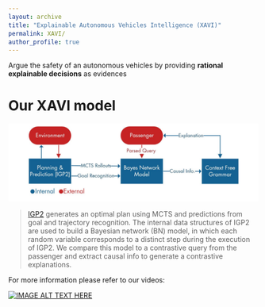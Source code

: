 ```yaml
---
layout: archive
title: "Explainable Autonomous Vehicles Intelligence (XAVI)"
permalink: XAVI/
author_profile: true
---
```


Argue the safety of an autonomous vehicles by providing **rational explainable decisions** as evidences

Our XAVI model
======
<img src='../images/XAVI.JPG' alt="drawing" width="700"/>

> [IGP2](https://arxiv.org/pdf/2002.02277.pdf) generates an optimal plan using MCTS and predictions from goal and trajectory recognition. The internal data structures of IGP2 are
used to build a Bayesian network (BN) model, in which each random variable corresponds to a distinct step during the execution of IGP2. We compare this model to a
contrastive query from the passenger and extract causal info to generate a contrastive explanations.

For more information please refer to our videos:

[![IMAGE ALT TEXT HERE](https://img.youtube.com/vi/gmjylztszZA/0.jpg)](https://www.youtube.com/watch?v=gmjylztszZA)